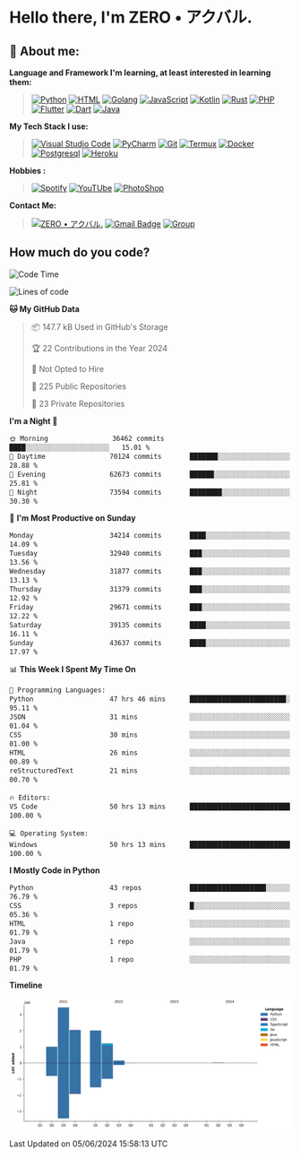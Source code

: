 # **Hello there**, I'm ZERO • アクバル.

## 👦 **About me**:

**Language and Framework I'm learning, at least interested in learning them:**

> [![Python](https://badges.aleen42.com/src/python.svg)](https://python.org)
> [![HTML](https://img.shields.io/badge/-HTML-%232c3e50?style=flat&logo=php)](https://whatwg.org)
> [![Golang](https://badges.aleen42.com/src/golang.svg)](https://golang.org)
> [![JavaScript](https://badges.aleen42.com/src/javascript.svg)](https://nodejs.org)
> [![Kotlin](https://badges.aleen42.com/src/kotlin.svg)](https://kotlinlang.org)
> [![Rust](https://img.shields.io/badge/-rust-%232c3e50?style=flat&logo=rust)](https://rust-lang.org)
> [![PHP](https://img.shields.io/badge/-php-%232c3e50?style=flat&logo=php)](https://www.php.net)
> [![Flutter](https://img.shields.io/badge/-flutter-%232c3e50?style=flat&logo=flutter)](https://flutter.dev)
> [![Dart](https://img.shields.io/badge/-dart-%232c3e50?style=flat&logo=dart)](https://dart.dev)
> [![Java](https://badges.aleen42.com/src/java.svg)](https://www.java.com/en)

**My Tech Stack I use:**

> [![Visual Studio Code](https://badges.aleen42.com/src/visual_studio_code.svg)](https://code.visualstudio.com)
> [![PyCharm](https://img.shields.io/badge/-pycharm-%23007ACC?style=flat&logo=pycharm&logoColor=black&color=black&labelColor=green)](https://www.jetbrains.com/pycharm)
> [![Git](https://img.shields.io/badge/-Git-%23F05032?style=flat&logo=git&logoColor=%23ffffff)](https://git-scm.com)
> [![Termux](https://img.shields.io/badge/-Termux-%232c3e50?style=flat&logo=typescript)](https://termux.com)
> [![Docker](https://badges.aleen42.com/src/docker.svg)](https://www.docker.com/)
> [![Postgresql](https://img.shields.io/badge/-Postgresql-%232c3e50?style=flat&logo=postgresql)](https://postgresql.org)
> [![Heroku](https://img.shields.io/badge/-Heroku-purple?style=flat&logo=heroku)](https://heroku.com)

**Hobbies :**

> [![Spotify](https://badges.aleen42.com/src/spotify.svg)](https://spotify.com)
> [![YouTUbe](https://badges.aleen42.com/src/youtube.svg)](https://spotify.com)
> [![PhotoShop](https://badges.aleen42.com/src/photoshop.svg)](https://www.adobe.com/products/photoshop.html)

**Contact Me:**

> [![ZERO • アクバル.](https://badges.aleen42.com/src/telegram.svg)](https://t.me/Anomaliii)
> [![Gmail Badge](https://img.shields.io/badge/-ryomensukuna83@gmail.com-c14438?style=flat&logo=Gmail&logoColor=white)](https://ryomensukuna83@gmail.com)
> [![Group](https://img.shields.io/badge/dynamic/json?logo=telegram&label=%40RandomAnimeIndonesia&labelColor=282c34&suffix=+members&color=2CA5E0&query=%24.data.totalSubs&url=https%3A%2F%2Fapi.spencerwoo.com%2Fsubstats%2F%3Fsource%3Dtelegram%26queryKey%3DGrup_Anime_Random&longCache=true%22)](https://t.me/Grup_Anime_Random)
 

## **How much do you code?**

<!--START_SECTION:waka-->
![Code Time](http://img.shields.io/badge/Code%20Time-984%20hrs%2025%20mins-blue)

![Lines of code](https://img.shields.io/badge/From%20Hello%20World%20I%27ve%20Written-9.9%20million%20lines%20of%20code-blue)

**🐱 My GitHub Data** 

> 📦 147.7 kB Used in GitHub's Storage 
 > 
> 🏆 22 Contributions in the Year 2024
 > 
> 🚫 Not Opted to Hire
 > 
> 📜 225 Public Repositories 
 > 
> 🔑 23 Private Repositories 
 > 
**I'm a Night 🦉** 

```text
🌞 Morning                36462 commits       ████░░░░░░░░░░░░░░░░░░░░░   15.01 % 
🌆 Daytime                70124 commits       ███████░░░░░░░░░░░░░░░░░░   28.88 % 
🌃 Evening                62673 commits       ██████░░░░░░░░░░░░░░░░░░░   25.81 % 
🌙 Night                  73594 commits       ████████░░░░░░░░░░░░░░░░░   30.30 % 
```
📅 **I'm Most Productive on Sunday** 

```text
Monday                   34214 commits       ████░░░░░░░░░░░░░░░░░░░░░   14.09 % 
Tuesday                  32940 commits       ███░░░░░░░░░░░░░░░░░░░░░░   13.56 % 
Wednesday                31877 commits       ███░░░░░░░░░░░░░░░░░░░░░░   13.13 % 
Thursday                 31379 commits       ███░░░░░░░░░░░░░░░░░░░░░░   12.92 % 
Friday                   29671 commits       ███░░░░░░░░░░░░░░░░░░░░░░   12.22 % 
Saturday                 39135 commits       ████░░░░░░░░░░░░░░░░░░░░░   16.11 % 
Sunday                   43637 commits       ████░░░░░░░░░░░░░░░░░░░░░   17.97 % 
```


📊 **This Week I Spent My Time On** 

```text
💬 Programming Languages: 
Python                   47 hrs 46 mins      ████████████████████████░   95.11 % 
JSON                     31 mins             ░░░░░░░░░░░░░░░░░░░░░░░░░   01.04 % 
CSS                      30 mins             ░░░░░░░░░░░░░░░░░░░░░░░░░   01.00 % 
HTML                     26 mins             ░░░░░░░░░░░░░░░░░░░░░░░░░   00.89 % 
reStructuredText         21 mins             ░░░░░░░░░░░░░░░░░░░░░░░░░   00.70 % 

🔥 Editors: 
VS Code                  50 hrs 13 mins      █████████████████████████   100.00 % 

💻 Operating System: 
Windows                  50 hrs 13 mins      █████████████████████████   100.00 % 
```

**I Mostly Code in Python** 

```text
Python                   43 repos            ███████████████████░░░░░░   76.79 % 
CSS                      3 repos             █░░░░░░░░░░░░░░░░░░░░░░░░   05.36 % 
HTML                     1 repo              ░░░░░░░░░░░░░░░░░░░░░░░░░   01.79 % 
Java                     1 repo              ░░░░░░░░░░░░░░░░░░░░░░░░░   01.79 % 
PHP                      1 repo              ░░░░░░░░░░░░░░░░░░░░░░░░░   01.79 % 
```



**Timeline**

![Lines of Code chart](https://raw.githubusercontent.com/Ryomen-Sukuna/Ryomen-Sukuna/master/assets/bar_graph.png)


 Last Updated on 05/06/2024 15:58:13 UTC
<!--END_SECTION:waka-->
